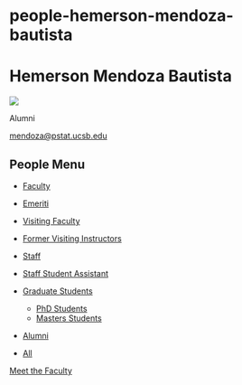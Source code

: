 # people-hemerson-mendoza-bautista

# Hemerson Mendoza Bautista

![](https://www.pstat.ucsb.edu/sites/default/files/styles/people_node/public/people/photo/IMG_5613_0.jpg?itok=q9HZNqqk)

Alumni

[mendoza@pstat.ucsb.edu](mailto:mendoza@pstat.ucsb.edu)

## People Menu

- [Faculty](/people/academic "Faculty")
- [Emeriti](/people/emeriti "Emeriti")
- [Visiting Faculty](/people/visiting "Visiting Faculty")
- [Former Visiting Instructors](/people/lecturer "Former Visiting Instructors")
- [Staff](/people/staff)
- [Staff Student Assistant](/people/researcher "Staff Student Assistant")
- [Graduate Students](/people/student "Graduate Students")
  
  - [PhD Students](/people/student/phd "PhD Students")
  - [Masters Students](/people/student/masters "Masters Students")
- [Alumni](/people/alumni)
- [All](/people/all)

[Meet the Faculty](/people/meet-the-faculty)